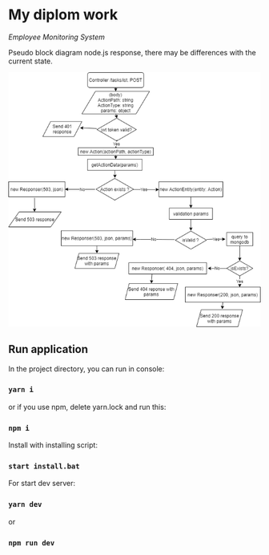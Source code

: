 # My diplom work

_Employee Monitoring System_

Pseudo block diagram node.js response, there may be differences with the current state.

![Node.js diagram response](/nodeJS_diagram.png)

## Run application

In the project directory, you can run in console:

### `yarn i`

or if you use npm, delete yarn.lock and run this:

### `npm i`

Install with installing script:

### `start install.bat`

For start dev server:

### `yarn dev`

or

### `npm run dev`
